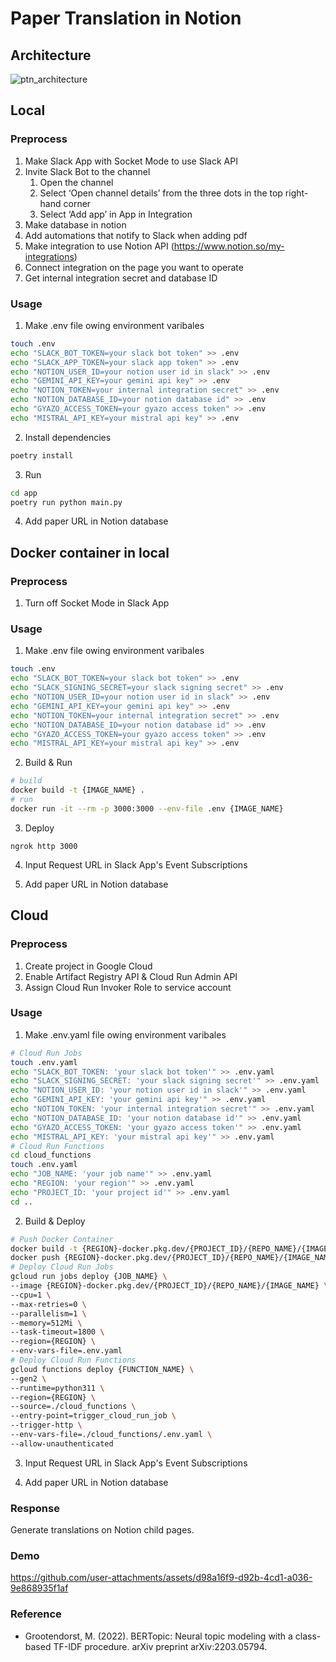 # Paper Translation in Notion

## Architecture
![ptn_architecture](https://github.com/user-attachments/assets/93eb48d9-bb4d-475d-bf28-414c0673c75c)

## Local

### Preprocess
1. Make Slack App with Socket Mode to use Slack API
2. Invite Slack Bot to the channel
    1. Open the channel
    2. Select ‘Open channel details’ from the three dots in the top right-hand corner
    3. Select ‘Add app’ in App in Integration
3. Make database in notion
4. Add automations that notify to Slack when adding pdf
5. Make integration to use Notion API (https://www.notion.so/my-integrations)
6. Connect integration on the page you want to operate
7. Get internal integration secret and database ID

### Usage
1. Make .env file owing environment varibales
```bash
touch .env
echo "SLACK_BOT_TOKEN=your slack bot token" >> .env
echo "SLACK_APP_TOKEN=your slack app token" >> .env
echo "NOTION_USER_ID=your notion user id in slack" >> .env
echo "GEMINI_API_KEY=your gemini api key" >> .env
echo "NOTION_TOKEN=your internal integration secret" >> .env
echo "NOTION_DATABASE_ID=your notion database id" >> .env
echo "GYAZO_ACCESS_TOKEN=your gyazo access token" >> .env
echo "MISTRAL_API_KEY=your mistral api key" >> .env
```

2. Install dependencies
```bash
poetry install
```

3. Run
```bash
cd app
poetry run python main.py
```

4. Add paper URL in Notion database

## Docker container in local
### Preprocess
1. Turn off Socket Mode in Slack App

### Usage
1. Make .env file owing environment varibales
```bash
touch .env
echo "SLACK_BOT_TOKEN=your slack bot token" >> .env
echo "SLACK_SIGNING_SECRET=your slack signing secret" >> .env
echo "NOTION_USER_ID=your notion user id in slack" >> .env
echo "GEMINI_API_KEY=your gemini api key" >> .env
echo "NOTION_TOKEN=your internal integration secret" >> .env
echo "NOTION_DATABASE_ID=your notion database id" >> .env
echo "GYAZO_ACCESS_TOKEN=your gyazo access token" >> .env
echo "MISTRAL_API_KEY=your mistral api key" >> .env
```

2. Build & Run
```bash
# build
docker build -t {IMAGE_NAME} .
# run
docker run -it --rm -p 3000:3000 --env-file .env {IMAGE_NAME}
```

3. Deploy
```
ngrok http 3000
```

4. Input Request URL in Slack App's Event Subscriptions

5. Add paper URL in Notion database

## Cloud
### Preprocess
1. Create project in Google Cloud
2. Enable Artifact Registry API & Cloud Run Admin API
3. Assign Cloud Run Invoker Role to service account

### Usage
1. Make .env.yaml file owing environment varibales
```bash
# Cloud Run Jobs
touch .env.yaml
echo "SLACK_BOT_TOKEN: 'your slack bot token'" >> .env.yaml
echo "SLACK_SIGNING_SECRET: 'your slack signing secret'" >> .env.yaml
echo "NOTION_USER_ID: 'your notion user id in slack'" >> .env.yaml
echo "GEMINI_API_KEY: 'your gemini api key'" >> .env.yaml
echo "NOTION_TOKEN: 'your internal integration secret'" >> .env.yaml
echo "NOTION_DATABASE_ID: 'your notion database id'" >> .env.yaml
echo "GYAZO_ACCESS_TOKEN: 'your gyazo access token'" >> .env.yaml
echo "MISTRAL_API_KEY: 'your mistral api key'" >> .env.yaml
# Cloud Run Functions
cd cloud_functions
touch .env.yaml
echo "JOB_NAME: 'your job name'" >> .env.yaml
echo "REGION: 'your region'" >> .env.yaml
echo "PROJECT_ID: 'your project id'" >> .env.yaml
cd ..
```

2. Build & Deploy
```bash
# Push Docker Container
docker build -t {REGION}-docker.pkg.dev/{PROJECT_ID}/{REPO_NAME}/{IMAGE_NAME} .
docker push {REGION}-docker.pkg.dev/{PROJECT_ID}/{REPO_NAME}/{IMAGE_NAME}
# Deploy Cloud Run Jobs
gcloud run jobs deploy {JOB_NAME} \
--image {REGION}-docker.pkg.dev/{PROJECT_ID}/{REPO_NAME}/{IMAGE_NAME} \
--cpu=1 \
--max-retries=0 \
--parallelism=1 \
--memory=512Mi \
--task-timeout=1800 \
--region={REGION} \
--env-vars-file=.env.yaml
# Deploy Cloud Run Functions
gcloud functions deploy {FUNCTION_NAME} \
--gen2 \
--runtime=python311 \
--region={REGION} \
--source=./cloud_functions \
--entry-point=trigger_cloud_run_job \
--trigger-http \
--env-vars-file=./cloud_functions/.env.yaml \
--allow-unauthenticated
```

3. Input Request URL in Slack App's Event Subscriptions

4. Add paper URL in Notion database

### Response
Generate translations on Notion child pages.

### Demo
https://github.com/user-attachments/assets/d98a16f9-d92b-4cd1-a036-9e868935f1af

### Reference
- Grootendorst, M. (2022). BERTopic: Neural topic modeling with a class-based TF-IDF procedure. arXiv preprint arXiv:2203.05794.
